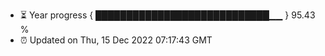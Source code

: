 - ⏳ Year progress { ████████████████████████████▁▁ } 95.43 %
- ⏰ Updated on Thu, 15 Dec 2022 07:17:43 GMT

